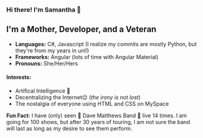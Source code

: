 ### Hi there! I'm Samantha 💖
## I'm a Mother, Developer, and a Veteran

- **Languages:** C#, Javascript (I realize my commits are mostly Python, but they're from my years in uni!)
- **Frameworks:** Angular (lots of time with Angular Material)
- **Pronouns:** She/Her/Hers

 #### Interests:
  - Artifical Intelligence 🤖
  - Decentralizing the Internet😌 (*the irony is not lost*)
  - The nostalgia of everyone using HTML and CSS on MySpace

**Fun Fact:** I have (only) seen 🎺 Dave Matthews Band 🎸 live 14 times. I am going for 100 shows, but after 30 years of touring, I am not sure the band will last as long as my desire to see them perform.
